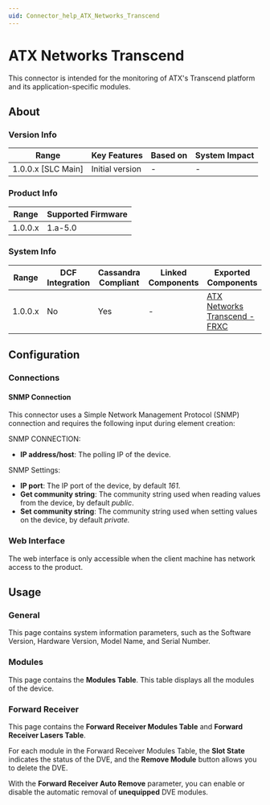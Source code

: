 ```yaml
---
uid: Connector_help_ATX_Networks_Transcend
---
```


# ATX Networks Transcend

This connector is intended for the monitoring of ATX's Transcend platform and its application-specific modules.

## About

### Version Info

| Range                | Key Features     | Based on     | System Impact     |
|----------------------|------------------|--------------|-------------------|
| 1.0.0.x [SLC Main]   | Initial version  | -            | -                 |

### Product Info

| Range     | Supported Firmware     |
|-----------|------------------------|
| 1.0.0.x   | 1.a-5.0                |

### System Info

| Range     | DCF Integration     | Cassandra Compliant     | Linked Components     | Exported Components                                                                        |
|-----------|---------------------|-------------------------|-----------------------|--------------------------------------------------------------------------------------------|
| 1.0.0.x   | No                  | Yes                     | -                     | [ATX Networks Transcend - FRXC](xref:Connector_help_ATX_Networks_Transcend_-_FRXC) |

## Configuration

### Connections

#### SNMP Connection

This connector uses a Simple Network Management Protocol (SNMP) connection and requires the following input during element creation:

SNMP CONNECTION:

- **IP address/host**: The polling IP of the device.

SNMP Settings:

- **IP port**: The IP port of the device, by default *161*.
- **Get community string**: The community string used when reading values from the device, by default *public*.
- **Set community string**: The community string used when setting values on the device, by default *private.*

### Web Interface

The web interface is only accessible when the client machine has network access to the product.

## Usage

### General

This page contains system information parameters, such as the Software Version, Hardware Version, Model Name, and Serial Number.

### Modules

This page contains the **Modules Table**. This table displays all the modules of the device.

### Forward Receiver

This page contains the **Forward Receiver Modules Table** and **Forward Receiver Lasers Table**.

For each module in the Forward Receiver Modules Table, the **Slot State** indicates the status of the DVE, and the **Remove Module** button allows you to delete the DVE.

With the **Forward Receiver Auto Remove** parameter, you can enable or disable the automatic removal of **unequipped** DVE modules.
